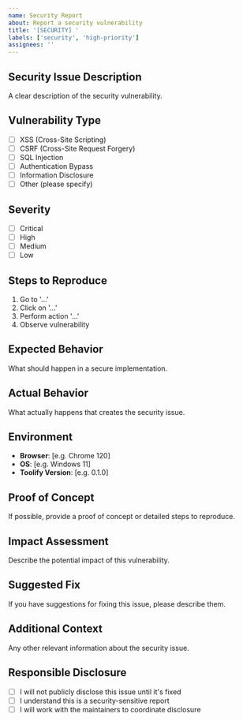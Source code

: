 ```yaml
---
name: Security Report
about: Report a security vulnerability
title: '[SECURITY] '
labels: ['security', 'high-priority']
assignees: ''
---
```


## Security Issue Description

A clear description of the security vulnerability.

## Vulnerability Type

- [ ] XSS (Cross-Site Scripting)
- [ ] CSRF (Cross-Site Request Forgery)
- [ ] SQL Injection
- [ ] Authentication Bypass
- [ ] Information Disclosure
- [ ] Other (please specify)

## Severity

- [ ] Critical
- [ ] High
- [ ] Medium
- [ ] Low

## Steps to Reproduce

1. Go to '...'
2. Click on '...'
3. Perform action '...'
4. Observe vulnerability

## Expected Behavior

What should happen in a secure implementation.

## Actual Behavior

What actually happens that creates the security issue.

## Environment

- **Browser**: [e.g. Chrome 120]
- **OS**: [e.g. Windows 11]
- **Toolify Version**: [e.g. 0.1.0]

## Proof of Concept

If possible, provide a proof of concept or detailed steps to reproduce.

## Impact Assessment

Describe the potential impact of this vulnerability.

## Suggested Fix

If you have suggestions for fixing this issue, please describe them.

## Additional Context

Any other relevant information about the security issue.

## Responsible Disclosure

- [ ] I will not publicly disclose this issue until it's fixed
- [ ] I understand this is a security-sensitive report
- [ ] I will work with the maintainers to coordinate disclosure
